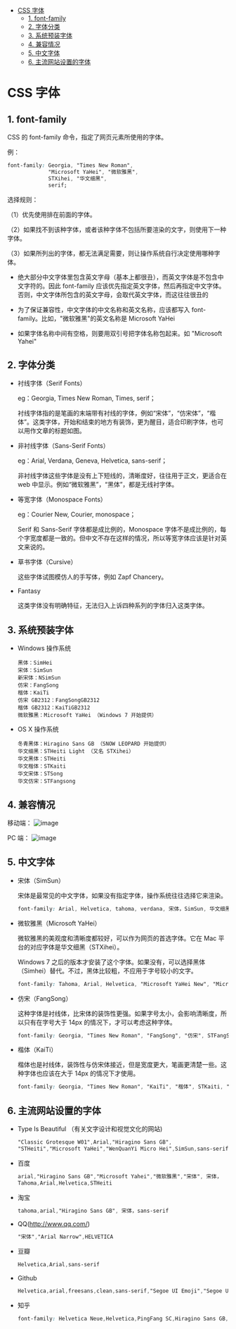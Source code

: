 - [CSS 字体](#css-%E5%AD%97%E4%BD%93)
  - [1. font-family](#1-font-family)
  - [2. 字体分类](#2-%E5%AD%97%E4%BD%93%E5%88%86%E7%B1%BB)
  - [3. 系统预装字体](#3-%E7%B3%BB%E7%BB%9F%E9%A2%84%E8%A3%85%E5%AD%97%E4%BD%93)
  - [4. 兼容情况](#4-%E5%85%BC%E5%AE%B9%E6%83%85%E5%86%B5)
  - [5. 中文字体](#5-%E4%B8%AD%E6%96%87%E5%AD%97%E4%BD%93)
  - [6. 主流网站设置的字体](#6-%E4%B8%BB%E6%B5%81%E7%BD%91%E7%AB%99%E8%AE%BE%E7%BD%AE%E7%9A%84%E5%AD%97%E4%BD%93)

# CSS 字体

## 1. font-family

CSS 的 font-family 命令，指定了网页元素所使用的字体。

例：
```css
font-family: Georgia, "Times New Roman",
             "Microsoft YaHei", "微软雅黑",
             STXihei, "华文细黑",
             serif;
```
选择规则：

（1）优先使用排在前面的字体。

（2）如果找不到该种字体，或者该种字体不包括所要渲染的文字，则使用下一种字体。

（3）如果所列出的字体，都无法满足需要，则让操作系统自行决定使用哪种字体。

- 绝大部分中文字体里包含英文字母（基本上都很丑），而英文字体是不包含中文字符的。因此 font-family 应该优先指定英文字体，然后再指定中文字体。否则，中文字体所包含的英文字母，会取代英文字体，而这往往很丑的

- 为了保证兼容性，中文字体的中文名称和英文名称，应该都写入 font-family。比如，"微软雅黑"的英文名称是 Microsoft YaHei

- 如果字体名称中间有空格，则要用双引号把字体名称包起来。如 "Microsoft Yahei"

## 2. 字体分类

- 衬线字体（Serif Fonts）

  eg：Georgia, Times New Roman, Times, serif；

  衬线字体指的是笔画的末端带有衬线的字体，例如“宋体”，“仿宋体”，“楷体”。这类字体，开始和结束的地方有装饰，更为醒目，适合印刷字体，也可以用作文章的标题如图。

- 非衬线字体（Sans-Serif Fonts）

  eg：Arial, Verdana, Geneva, Helvetica, sans-serif；

  非衬线字体这些字体是没有上下短线的，清晰度好，往往用于正文，更适合在 web 中显示。例如“微软雅黑”，“黑体”，都是无线衬字体。

- 等宽字体（Monospace Fonts）

  eg：Courier New, Courier, monospace；

  Serif 和 Sans-Serif 字体都是成比例的，Monospace 字体不是成比例的，每个字宽度都是一致的。但中文不存在这样的情况，所以等宽字体应该是针对英文来说的。

- 草书字体（Cursive）

  这些字体试图模仿人的手写体，例如 Zapf Chancery。

- Fantasy

  这类字体没有明确特征，无法归入上诉四种系列的字体归入这类字体。

## 3. 系统预装字体

- Windows 操作系统
  ```
  黑体：SimHei
  宋体：SimSun
  新宋体：NSimSun
  仿宋：FangSong
  楷体：KaiTi
  仿宋 GB2312：FangSongGB2312
  楷体 GB2312：KaiTiGB2312
  微软雅黑：Microsoft YaHei （Windows 7 开始提供）
  ```

- OS X 操作系统
  ```
  冬青黑体：Hiragino Sans GB （SNOW LEOPARD 开始提供）
  华文细黑：STHeiti Light （又名 STXihei）
  华文黑体：STHeiti
  华文楷体：STKaiti
  华文宋体：STSong
  华文仿宋：STFangsong
  ```

## 4. 兼容情况

移动端：
![image](http://img.cdn.firejq.com/jpg/2017/11/9/2b914871a29c3cc6be5adc9a9194511d.jpg)

PC 端：
![image](http://img.cdn.firejq.com/jpg/2017/11/9/fe4a7fe02fbbc7e490fac89b52c2f86c.jpg)

## 5. 中文字体

- 宋体（SimSun）

  宋体是最常见的中文字体，如果没有指定字体，操作系统往往选择它来渲染。

  ```css
  font-family: Arial, Helvetica, tahoma, verdana, 宋体，SimSun, 华文细黑，STXihei, sans-serif;
  ```

- 微软雅黑（Microsoft YaHei）

  微软雅黑的美观度和清晰度都较好，可以作为网页的首选字体。它在 Mac 平台的对应字体是华文细黑（STXihei）。

  Windows 7 之后的版本才安装了这个字体。如果没有，可以选择黑体（Simhei）替代。不过，黑体比较粗，不应用于字号较小的文字。

  ```css
  font-family: Tahoma, Arial, Helvetica, "Microsoft YaHei New", "Microsoft Yahei", "微软雅黑", 宋体，SimSun, STXihei, "华文细黑", sans-serif;
  ```

- 仿宋（FangSong）

  这种字体是衬线体，比宋体的装饰性更强。如果字号太小，会影响清晰度，所以只有在字号大于 14px 的情况下，才可以考虑这种字体。

  ```css
  font-family: Georgia, "Times New Roman", "FangSong", "仿宋", STFangSong, "华文仿宋", serif;
  ```

- 楷体（KaiTi）

  楷体也是衬线体，装饰性与仿宋体接近，但是宽度更大，笔画更清楚一些。这种字体也应该在大于 14px 的情况下才使用。

  ```css
  font-family: Georgia, "Times New Roman", "KaiTi", "楷体", STKaiti, "华文楷体", serif;
  ```

## 6. 主流网站设置的字体

- Type Is Beautiful （有关文字设计和视觉文化的网站)
  ```css
  "Classic Grotesque W01",Arial,"Hiragino Sans GB",
  "STHeiti","Microsoft YaHei","WenQuanYi Micro Hei",SimSun,sans-serif
  ```

- 百度
  ```css
  arial,"Hiragino Sans GB","Microsoft Yahei","微软雅黑","宋体", 宋体，
  Tahoma,Arial,Helvetica,STHeiti
  ```

- 淘宝
  ```css
  tahoma,arial,"Hiragino Sans GB", 宋体，sans-serif
  ```

- QQ(http://www.qq.com/)
  ```css
  "宋体","Arial Narrow",HELVETICA
  ```

- 豆瓣
  ```css
  Helvetica,Arial,sans-serif
  ```

- Github
  ```css
  Helvetica,arial,freesans,clean,sans-serif,"Segoe UI Emoji","Segoe UI Symbol"
  ```

- 知乎
  ```css
  font-family: Helvetica Neue,Helvetica,PingFang SC,Hiragino Sans GB,Microsoft YaHei,Arial,sans-serif
  ```